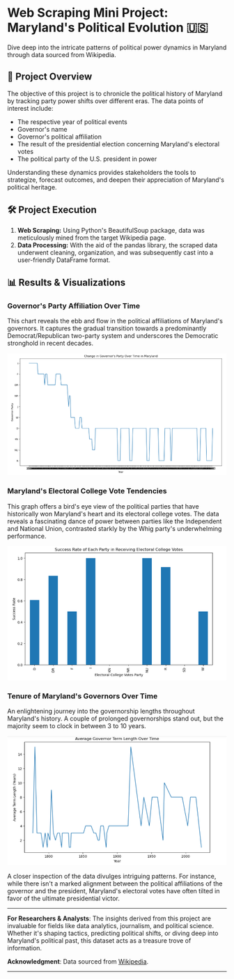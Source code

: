 # Web Scraping Mini Project: Maryland's Political Evolution 🇺🇸

Dive deep into the intricate patterns of political power dynamics in Maryland through data sourced from Wikipedia.

## 🎯 Project Overview

The objective of this project is to chronicle the political history of Maryland by tracking party power shifts over different eras. The data points of interest include:
- The respective year of political events
- Governor's name
- Governor's political affiliation
- The result of the presidential election concerning Maryland's electoral votes
- The political party of the U.S. president in power

Understanding these dynamics provides stakeholders the tools to strategize, forecast outcomes, and deepen their appreciation of Maryland's political heritage.

## 🛠 Project Execution

1. **Web Scraping:** Using Python's BeautifulSoup package, data was meticulously mined from the target Wikipedia page.
2. **Data Processing:** With the aid of the pandas library, the scraped data underwent cleaning, organization, and was subsequently cast into a user-friendly DataFrame format.

## 📊 Results & Visualizations

### Governor's Party Affiliation Over Time
This chart reveals the ebb and flow in the political affiliations of Maryland's governors. It captures the gradual transition towards a predominantly Democrat/Republican two-party system and underscores the Democratic stronghold in recent decades.

<img src="images/Picture1.png?raw=true"/>

### Maryland's Electoral College Vote Tendencies
This graph offers a bird's eye view of the political parties that have historically won Maryland's heart and its electoral college votes. The data reveals a fascinating dance of power between parties like the Independent and National Union, contrasted starkly by the Whig party's underwhelming performance.

<img src="images/Picture2.png?raw=true"/>

### Tenure of Maryland's Governors Over Time
An enlightening journey into the governorship lengths throughout Maryland's history. A couple of prolonged governorships stand out, but the majority seem to clock in between 3 to 10 years.

<img src="images/Picture3.png?raw=true"/>

A closer inspection of the data divulges intriguing patterns. For instance, while there isn't a marked alignment between the political affiliations of the governor and the president, Maryland's electoral votes have often tilted in favor of the ultimate presidential victor.

---

**For Researchers & Analysts**: The insights derived from this project are invaluable for fields like data analytics, journalism, and political science. Whether it's shaping tactics, predicting political shifts, or diving deep into Maryland's political past, this dataset acts as a treasure trove of information.

**Acknowledgment**: Data sourced from [Wikipedia](link_to_wikipedia_page).

---
